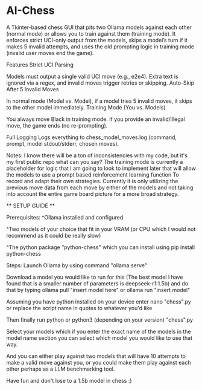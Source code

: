 # AI-Chess

A Tkinter-based chess GUI that pits two Ollama models against each other (normal mode) or allows you to train against them (training mode). It enforces strict UCI-only output from the models, skips a model’s turn if it makes 5 invalid attempts, and uses the old prompting logic in training mode (invalid user moves end the game).

Features
Strict UCI Parsing

Models must output a single valid UCI move (e.g., e2e4).
Extra text is ignored via a regex, and invalid moves trigger retries or skipping.
Auto-Skip After 5 Invalid Moves

In normal mode (Model vs. Model), if a model tries 5 invalid moves, it skips to the other model immediately.
Training Mode (You vs. Models) 

You always move Black in training mode.
If you provide an invalid/illegal move, the game ends (no re-prompting).

Full Logging
Logs everything to chess_model_moves.log (command, prompt, model stdout/stderr, chosen moves).

Notes:
I know there will be a ton of inconsistencies with my code, but it's my first public repo what can you say?
The training mode is currently a placeholder for logic that I am going to look to implement later that will allow the models to use a prompt based reinforcement learning function
To record and adapt their own strategies. Currently it is only utilizing the previous move data from each move by either of the models and not taking into account the entire game board picture for a more broad strategy.

** SETUP GUIDE **

Prerequisites:
^Ollama installed and configured

^Two models of your choice that fit in your VRAM (or CPU which I would not recommend as it could be really slow)

^The python package "python-chess" which you can install using pip install python-chess

Steps:
Launch Ollama by using command "ollama serve"

Download a model you would like to run for this (The best model I have found that is a smaller number of parameters is deepseek-r1:1.5b) and do that by typing ollama pull "insert model here" or ollama run "insert model"

Assuming you have python installed on your device enter nano "chess".py or replace the script name in quotes to whatever you'd like

Then finally run python or python3 (depending on your version) "chess".py

Select your models which if you enter the exact name of the models in the model name section you can select which model you would like to use that way.

And you can either play against two models that will have 10 attempts to make a valid move against you, or you could make them play against each other perhaps as a LLM benchmarking tool.

Have fun and don't lose to a 1.5b model in chess :)
